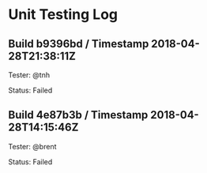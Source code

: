 # Unit Testing Log 

## Build b9396bd / Timestamp 2018-04-28T21:38:11Z

Tester: @tnh

Status: Failed

## Build 4e87b3b / Timestamp 2018-04-28T14:15:46Z

Tester: @brent

Status: Failed
